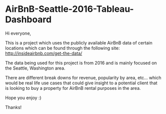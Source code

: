 # AirBnB-Seattle-2016-Tableau-Dashboard

Hi everyone,

This is a project which uses the publicly available AirBnB data of certain locations which can be found through the following site:
http://insideairbnb.com/get-the-data/

The data being used for this project is from 2016 and is mainly focused on the Seattle, Washington area.

There are different break downs for revenue, popularity by area, etc... which would be real life use cases that could give insight to a potential client that is looking to buy a property for AirBnB rental purposes in the area.

Hope you enjoy :) 

Thanks!

